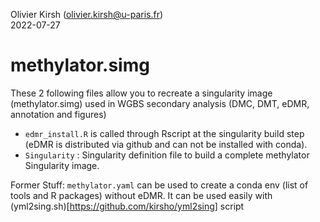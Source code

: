 Olivier Kirsh (olivier.kirsh@u-paris.fr)  
2022-07-27



methylator.simg 
====  

These 2 following files allow you to recreate a singularity image (methylator.simg) used in WGBS secondary analysis (DMC, DMT, eDMR, annotation and figures)
   
- `edmr_install.R` is called through Rscript at the singularity build step (eDMR is distributed via github and can not be installed with conda).    
- `Singularity` : Singularity definition file to build a complete methylator Singularity image.    


Former Stuff:
`methylator.yaml` can be used to create a conda env (list of tools and R packages) without eDMR.  It can be used easily with (yml2sing.sh)[https://github.com/kirsho/yml2sing] script  
